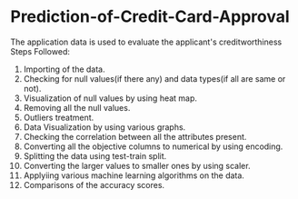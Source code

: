 # Prediction-of-Credit-Card-Approval
 The application data is used to evaluate the applicant's creditworthiness
Steps Followed:
1. Importing of the data.
2. Checking for null values(if there any) and data types(if all are same or not).
3. Visualization of null values by using heat map.
4. Removing all the null values.
5. Outliers treatment.
6. Data Visualization by using various graphs.
7. Checking the correlation between all the  attributes present.
8. Converting all the objective columns to numerical by using encoding.
9. Splitting the data using test-train split.
10. Converting the larger values to smaller ones by using scaler.
11. Applyiing various machine learning algorithms on the data.
12. Comparisons of the accuracy scores.
